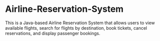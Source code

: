 # Airline-Reservation-System
This is a Java-based Airline Reservation System that allows users to view available flights, search for flights by destination, book tickets, cancel reservations, and display passenger bookings.
